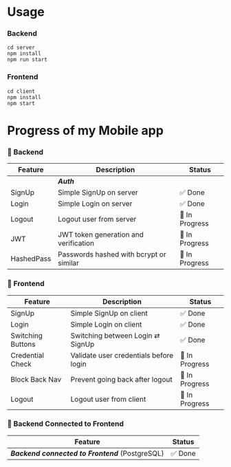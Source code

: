 # Usage
### Backend
```
cd server
npm install
npm run start
```
### Frontend
```
cd client
npm install
npm start
```

# Progress of my Mobile app

### 🔧 Backend

| Feature           | Description                                      | Status         |
|------------------|--------------------------------------------------|----------------|
|                  |                  ***Auth***                      |                |
| SignUp           | Simple SignUp on server                          | ✅ Done         |
| Login            | Simple Login on server                           | ✅ Done         |
| Logout           | Logout user from server                          | 🔧 In Progress          |
| JWT              | JWT token generation and verification            | 🔧 In Progress  |
| HashedPass       | Passwords hashed with bcrypt or similar          | 🔧 In Progress  |

### 🎨 Frontend

| Feature           | Description                                      | Status         |
|------------------|--------------------------------------------------|----------------|
| SignUp           | Simple SignUp on client                          | ✅ Done         |
| Login            | Simple Login on client                           | ✅ Done         |
| Switching Buttons| Switching between Login ⇄ SignUp                 | ✅ Done         |
| Credential Check | Validate user credentials before login           | 🔧 In Progress  |
| Block Back Nav   | Prevent going back after logout                  | 🔧 In Progress  |
| Logout           | Logout user from client                          | 🔧 In Progress  |

### 🔌 Backend Connected to Frontend

| Feature                                | Status         |
|----------------------------------------|----------------|
| ***Backend connected to Frontend*** (PostgreSQL) | ✅ Done         |
